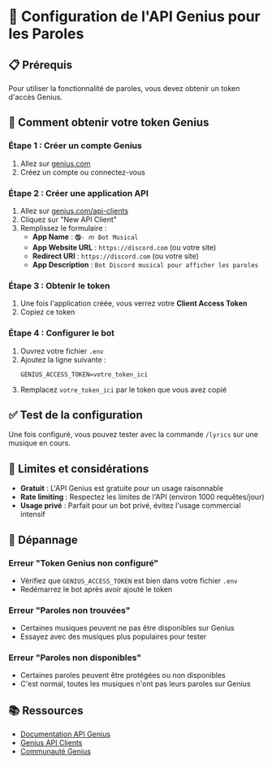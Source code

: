 # 🎵 Configuration de l'API Genius pour les Paroles

## 📋 Prérequis

Pour utiliser la fonctionnalité de paroles, vous devez obtenir un token d'accès Genius.

## 🔑 Comment obtenir votre token Genius

### Étape 1 : Créer un compte Genius
1. Allez sur [genius.com](https://genius.com)
2. Créez un compte ou connectez-vous

### Étape 2 : Créer une application API
1. Allez sur [genius.com/api-clients](https://genius.com/api-clients)
2. Cliquez sur "New API Client"
3. Remplissez le formulaire :
   - **App Name** : `🕲- 𝘮 Bot Musical`
   - **App Website URL** : `https://discord.com` (ou votre site)
   - **Redirect URI** : `https://discord.com` (ou votre site)
   - **App Description** : `Bot Discord musical pour afficher les paroles`

### Étape 3 : Obtenir le token
1. Une fois l'application créée, vous verrez votre **Client Access Token**
2. Copiez ce token

### Étape 4 : Configurer le bot
1. Ouvrez votre fichier `.env`
2. Ajoutez la ligne suivante :
   ```
   GENIUS_ACCESS_TOKEN=votre_token_ici
   ```
3. Remplacez `votre_token_ici` par le token que vous avez copié

## ✅ Test de la configuration

Une fois configuré, vous pouvez tester avec la commande `/lyrics` sur une musique en cours.

## 🚨 Limites et considérations

- **Gratuit** : L'API Genius est gratuite pour un usage raisonnable
- **Rate limiting** : Respectez les limites de l'API (environ 1000 requêtes/jour)
- **Usage privé** : Parfait pour un bot privé, évitez l'usage commercial intensif

## 🔧 Dépannage

### Erreur "Token Genius non configuré"
- Vérifiez que `GENIUS_ACCESS_TOKEN` est bien dans votre fichier `.env`
- Redémarrez le bot après avoir ajouté le token

### Erreur "Paroles non trouvées"
- Certaines musiques peuvent ne pas être disponibles sur Genius
- Essayez avec des musiques plus populaires pour tester

### Erreur "Paroles non disponibles"
- Certaines paroles peuvent être protégées ou non disponibles
- C'est normal, toutes les musiques n'ont pas leurs paroles sur Genius

## 📚 Ressources

- [Documentation API Genius](https://docs.genius.com/)
- [Genius API Clients](https://genius.com/api-clients)
- [Communauté Genius](https://genius.com/)


